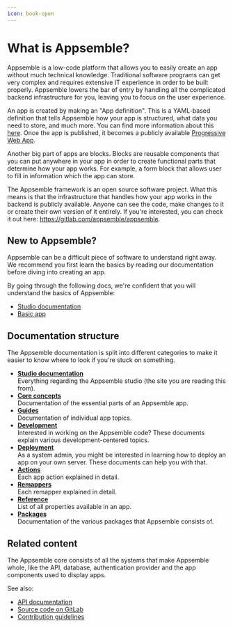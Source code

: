 ```yaml
---
icon: book-open
---
```


# What is Appsemble?

Appsemble is a low-code platform that allows you to easily create an app without much technical
knowledge. Traditional software programs can get very complex and requires extensive IT experience
in order to be built properly. Appsemble lowers the bar of entry by handling all the complicated
backend infrastructure for you, leaving you to focus on the user experience.

An app is created by making an "App definition". This is a YAML-based definition that tells
Appsemble how your app is structured, what data you need to store, and much more. You can find more
information about this [here](/docs/guides/basic-app). Once the app is published, it becomes a
publicly available [Progressive Web App](https://web.dev/articles/what-are-pwas).

Another big part of apps are blocks. Blocks are reusable components that you can put anywhere in
your app in order to create functional parts that determine how your app works. For example, a form
block that allows user to fill in information which the app can store.

The Appsemble framework is an open source software project. What this means is that the
infrastructure that handles how your app works in the backend is publicly available. Anyone can see
the code, make changes to it or create their own version of it entirely. If you're interested, you
can check it out here: https://gitlab.com/appsemble/appsemble.

## New to Appsemble?

<!-- TODO: Should link to trainings once they are done. -->

Appsemble can be a difficult piece of software to understand right away. We recommend you first
learn the basics by reading our documentation before diving into creating an app.

By going through the following docs, we're confident that you will understand the basics of
Appsemble:

- [Studio documentation](/docs/studio)
- [Basic app](/docs/guides/basic-app)

## Documentation structure

The Appsemble documentation is split into different categories to make it easier to know where to
look if you're stuck on something.

- [**Studio documentation**](/docs/studio)\
  Everything regarding the Appsemble studio (the site you are reading this from).
- [**Core concepts**](/docs/core-concepts)\
  Documentation of the essential parts of an Appsemble app.
- [**Guides**](/docs/guides)\
  Documentation of individual app topics.
- [**Development**](/docs/development)\
  Interested in working on the Appsemble code? These documents explain various development-centered
  topics.
- [**Deployment**](/docs/deployment)\
  As a system admin, you might be interested in learning how to deploy an app on your own server.
  These documents can help you with that.
- [**Actions**](/docs/actions)\
  Each app action explained in detail.
- [**Remappers**](/docs/remappers)\
  Each remapper explained in detail.
- [**Reference**](/docs/reference)\
  List of all properties available in an app.
- [**Packages**](/docs/packages)\
  Documentation of the various packages that Appsemble consists of.

## Related content

The Appsemble core consists of all the systems that make Appsemble whole, like the API, database,
authentication provider and the app components used to display apps.

See also:

- [API documentation](/api-explorer)
- [Source code on GitLab](https://gitlab.com/appsemble/appsemble)
- [Contribution guidelines](/docs/contributing)
